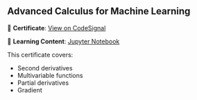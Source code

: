 ## Advanced Calculus for Machine Learning

📜 **Certificate**: [View on CodeSignal](https://codesignal.com/learn/certificates/cluw53t3c0000ny6ld05jtxll/courses/389)  

📂 **Learning Content**: [Jupyter Notebook](https://github.com/Faizan-Rashid/calculus-for-ML/blob/main/Calculus_for_ML_II.ipynb)  

This certificate covers:
- Second derivatives  
- Multivariable functions  
- Partial derivatives  
- Gradient  
